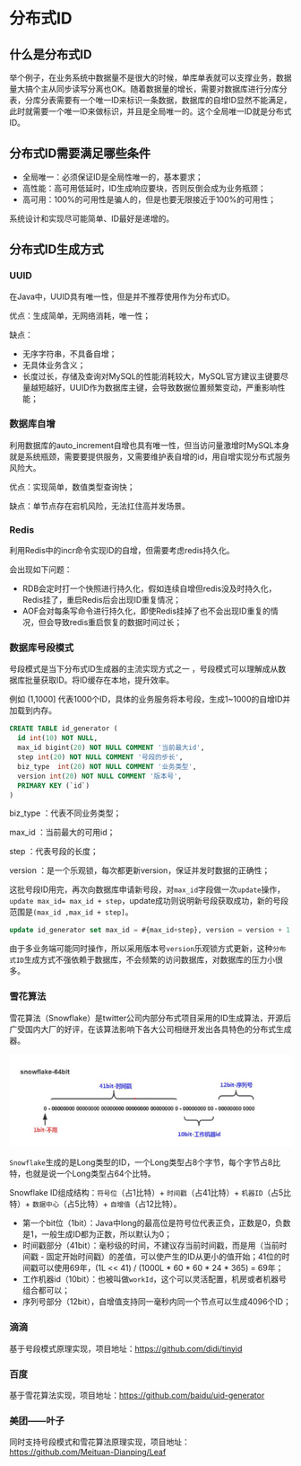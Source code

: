 # 分布式ID

## 什么是分布式ID

举个例子，在业务系统中数据量不是很大的时候，单库单表就可以支撑业务，数据量大搞个主从同步读写分离也OK。随着数据量的增长，需要对数据库进行分库分表，分库分表需要有一个唯一ID来标识一条数据，数据库的自增ID显然不能满足，此时就需要一个唯一ID来做标识，并且是全局唯一的。这个全局唯一ID就是分布式ID。

## 分布式ID需要满足哪些条件

- 全局唯一：必须保证ID是全局性唯一的，基本要求；
- 高性能：高可用低延时，ID生成响应要块，否则反倒会成为业务瓶颈；
- 高可用：100%的可用性是骗人的，但是也要无限接近于100%的可用性；

系统设计和实现尽可能简单、ID最好是递增的。



## 分布式ID生成方式

### UUID

在Java中，UUID具有唯一性，但是并不推荐使用作为分布式ID。

优点：生成简单，无网络消耗，唯一性；

缺点：

- 无序字符串，不具备自增；
- 无具体业务含义；
- 长度过长，存储及查询对MySQL的性能消耗较大，MySQL官方建议主键要尽量越短越好，UUID作为数据库主键，会导致数据位置频繁变动，严重影响性能；

### 数据库自增

利用数据库的auto_increment自增也具有唯一性，但当访问量激增时MySQL本身就是系统瓶颈，需要要提供服务，又需要维护表自增的id，用自增实现分布式服务风险大。

优点：实现简单，数值类型查询快；

缺点：单节点存在宕机风险，无法扛住高并发场景。

### Redis

利用Redis中的incr命令实现ID的自增，但需要考虑redis持久化。

会出现如下问题：

- RDB会定时打一个快照进行持久化，假如连续自增但redis没及时持久化，Redis挂了，重启Redis后会出现ID重复情况；
- AOF会对每条写命令进行持久化，即使Redis挂掉了也不会出现ID重复的情况，但会导致redis重启恢复的数据时间过长；



### 数据库号段模式

号段模式是当下分布式ID生成器的主流实现方式之一 ，号段模式可以理解成从数据库批量获取ID。将ID缓存在本地，提升效率。



例如 (1,1000] 代表1000个ID，具体的业务服务将本号段，生成1~1000的自增ID并加载到内存。

```sql
CREATE TABLE id_generator (
  id int(10) NOT NULL,
  max_id bigint(20) NOT NULL COMMENT '当前最大id',
  step int(20) NOT NULL COMMENT '号段的步长',
  biz_type	int(20) NOT NULL COMMENT '业务类型',
  version int(20) NOT NULL COMMENT '版本号',
  PRIMARY KEY (`id`)
) 
```

biz_type ：代表不同业务类型；

max_id ：当前最大的可用id；

step ：代表号段的长度；

version ：是一个乐观锁，每次都更新version，保证并发时数据的正确性；



这批号段ID用完，再次向数据库申请新号段，对`max_id`字段做一次`update`操作，`update max_id= max_id + step`，update成功则说明新号段获取成功，新的号段范围是`(max_id ,max_id + step]`。



```sql
update id_generator set max_id = #{max_id+step}, version = version + 1 where version = # {version} and biz_type = XXX
```

由于多业务端可能同时操作，所以采用版本号`version`乐观锁方式更新，这种`分布式ID`生成方式不强依赖于数据库，不会频繁的访问数据库，对数据库的压力小很多。



### 雪花算法

雪花算法（Snowflake）是twitter公司内部分布式项目采用的ID生成算法，开源后广受国内大厂的好评，在该算法影响下各大公司相继开发出各具特色的分布式生成器。

![image-20210719224455044](asserts/image-20210719224455044.png)

`Snowflake`生成的是Long类型的ID，一个Long类型占8个字节，每个字节占8比特，也就是说一个Long类型占64个比特。

Snowflake ID组成结构：`符号位`（占1比特）+ `时间戳`（占41比特）+ `机器ID`（占5比特）+ `数据中心`（占5比特）+ `自增值`（占12比特）。

- 第一个bit位（1bit）：Java中long的最高位是符号位代表正负，正数是0，负数是1，一般生成ID都为正数，所以默认为0；
- 时间戳部分（41bit）：毫秒级的时间，不建议存当前时间戳，而是用（当前时间戳 - 固定开始时间戳）的差值，可以使产生的ID从更小的值开始；41位的时间戳可以使用69年，(1L << 41) / (1000L * 60 * 60 * 24 * 365) = 69年；
- 工作机器id（10bit）：也被叫做`workId`，这个可以灵活配置，机房或者机器号组合都可以；
- 序列号部分（12bit），自增值支持同一毫秒内同一个节点可以生成4096个ID；

### 滴滴

基于号段模式原理实现，项目地址：https://github.com/didi/tinyid

### 百度

基于雪花算法实现，项目地址：https://github.com/baidu/uid-generator

### 美团——叶子

同时支持号段模式和雪花算法原理实现，项目地址：https://github.com/Meituan-Dianping/Leaf